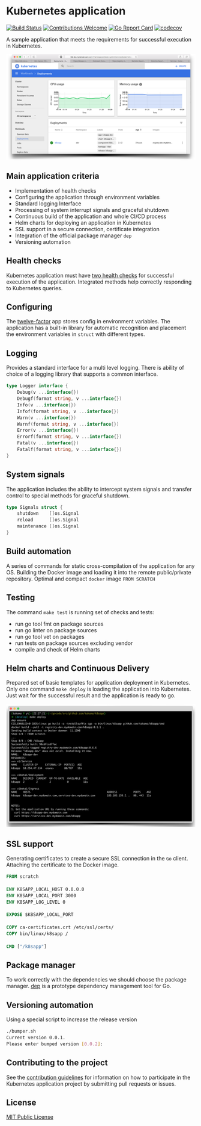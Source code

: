 # Kubernetes application

[![Build Status](https://travis-ci.org/takama/k8sapp.svg?branch=master)](https://travis-ci.org/takama/k8sapp)
[![Contributions Welcome](https://img.shields.io/badge/contributions-welcome-brightgreen.svg?style=flat)](https://github.com/takama/k8sapp/issues)
[![Go Report Card](https://goreportcard.com/badge/github.com/takama/k8sapp)](https://goreportcard.com/report/github.com/takama/k8sapp)
[![codecov](https://codecov.io/gh/takama/k8sapp/branch/master/graph/badge.svg)](https://codecov.io/gh/takama/k8sapp)

A sample application that meets the requirements for successful execution in Kubernetes.

![Deploy](docs/img/k8sapp.png)

## Main application criteria

- Implementation of health checks
- Configuring the application through environment variables
- Standard logging Interface
- Processing of system interrupt signals and graceful shutdown
- Continuous build of the application and whole CI/CD process
- Helm charts for deploying an application in Kubernetes
- SSL support in a secure connection, certificate integration
- Integration of the official package manager `dep`
- Versioning automation

## Health checks

Kubernetes application must have [two health checks](https://kubernetes.io/docs/concepts/workloads/pods/pod-lifecycle/) for successful execution of the application. Integrated methods help correctly responding to Kubernetes queries.

## Configuring

The [twelve-factor](https://12factor.net/config) app stores config in environment variables. The application has a built-in library for automatic recognition and placement the environment variables in `struct` with different types.

## Logging

Provides a standard interface for a multi level logging. There is ability of choice of a logging library that supports a common interface.

```go
type Logger interface {
    Debug(v ...interface{})
    Debugf(format string, v ...interface{})
    Info(v ...interface{})
    Infof(format string, v ...interface{})
    Warn(v ...interface{})
    Warnf(format string, v ...interface{})
    Error(v ...interface{})
    Errorf(format string, v ...interface{})
    Fatal(v ...interface{})
    Fatalf(format string, v ...interface{})
}
```

## System signals

The application includes the ability to intercept system signals and transfer control to special methods for graceful shutdown.

```go
type Signals struct {
    shutdown    []os.Signal
    reload      []os.Signal
    maintenance []os.Signal
}
```

## Build automation

A series of commands for static cross-compilation of the application for any OS. Building the Docker image and loading it into the remote public/private repository. Optimal and compact `docker` image `FROM SCRATCH`

## Testing

The command `make test` is running set of checks and tests:

- run go tool fmt on package sources
- run go linter on package sources
- run go tool vet on packages
- run tests on package sources excluding vendor
- compile and check of Helm charts

## Helm charts and Continuous Delivery

Prepared set of basic templates for application deployment in Kubernetes. Only one command `make deploy` is loading the application into Kubernetes. Just wait for the successful result and the application is ready to go.

![Deploy](docs/img/deploy.png)

## SSL support

Generating certificates to create a secure SSL connection in the `Go` client. Attaching the certificate to the Docker image.

```Dockerfile
FROM scratch

ENV K8SAPP_LOCAL_HOST 0.0.0.0
ENV K8SAPP_LOCAL_PORT 3000
ENV K8SAPP_LOG_LEVEL 0

EXPOSE $K8SAPP_LOCAL_PORT

COPY ca-certificates.crt /etc/ssl/certs/
COPY bin/linux/k8sapp /

CMD ["/k8sapp"]
```

## Package manager

To work correctly with the dependencies we should choose the package manager. [dep](https://github.com/golang/dep) is a prototype dependency management tool for Go.

## Versioning automation

Using a special script to increase the release version

```sh
./bumper.sh
Current version 0.0.1.
Please enter bumped version [0.0.2]:
```

## Contributing to the project

See the [contribution guidelines](docs/CONTRIBUTING.md) for information on how to
participate in the Kubernetes application project by submitting pull requests or issues.

## License

[MIT Public License](https://github.com/takama/k8sapp/blob/master/LICENSE)

